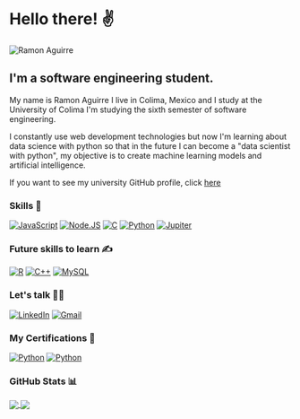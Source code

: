 # Hello there! ✌️

![Ramon Aguirre](https://readme-typing-svg.herokuapp.com/?font=Inter&color=FF3F44&size=30&weight=700&lines=Call+me+Ramon+Aguirre;RayLex)

## I'm a software engineering student.

My name is Ramon Aguirre I live in Colima, Mexico and I study at the University of Colima I'm studying the sixth semester of software engineering.

I constantly use web development technologies but now I'm learning about data science with python so that in the future I can become a "data scientist with python", my objective is to create machine learning models and artificial intelligence.

If you want to see my university GitHub profile, click <a href="https://github.com/RayLexAguirre">here</a>

### Skills 🤔

[![JavaScript](https://img.shields.io/badge/JavaScript-F7DF1E?style=for-the-badge&logo=javascript&logoColor=white&labelColor=101010)]()
[![Node.JS](https://img.shields.io/badge/Node.JS-339933?style=for-the-badge&logo=node.js&logoColor=white&labelColor=101010)]()
[![C](https://img.shields.io/badge/C-00453C?style=for-the-badge&logo=C&logoColor=white&labelColor=101010)]()
[![Python](https://img.shields.io/badge/Python-F7DF1E?style=for-the-badge&logo=python&logoColor=white&labelColor=101010)]()
[![Jupiter](https://img.shields.io/badge/Jupiter-F7DF1E?style=for-the-badge&logo=python&logoColor=white&labelColor=101010)]()

### Future skills to learn ✍️

[![R](https://img.shields.io/badge/R-1D65B9?style=for-the-badge&logo=R&logoColor=white&labelColor=101010)]()
[![C++](https://img.shields.io/badge/C++_for_IoT-00453C?style=for-the-badge&logo=C++&logoColor=white&labelColor=101010)]()
[![MySQL](https://img.shields.io/badge/MySQL-4479A1?style=for-the-badge&logo=mysql&logoColor=white&labelColor=101010)]()

### Let's talk 🤜🤛

[![LinkedIn](https://img.shields.io/badge/LinkedIn-0077B5?style=for-the-badge&logo=linkedin&logoColor=white&labelColor=101010)](https://www.linkedin.com/in/ramón-alejandro-aguirre-romero-26ab26256/)
[![Gmail](https://img.shields.io/badge/ramonlexaguirre@gmail.com-D14836?style=for-the-badge&logo=Gmail&logoColor=white&labelColor=101010)]()

### My Certifications 🏅

[![Python](https://img.shields.io/badge/Fundamentos_de_Datos-F7DF1E?style=for-the-badge&logo=python&logoColor=white&labelColor=101010)](https://platzi.com/p/RayLex_Aguirre/ruta/8263-fundamentos-data/diploma/detalle/)
[![Python](https://img.shields.io/badge/Comprehensions_Funciones_y_Manejo_de_Errores-F7DF1E?style=for-the-badge&logo=python&logoColor=white&labelColor=101010)](https://platzi.com/p/RayLex_Aguirre/curso/4260-python-funciones/diploma/detalle/)

### GitHub Stats 📊

<a href="https://github.com/lexaguirre/github-readme-stats">
  <img align="center" src="https://github-readme-stats.vercel.app/api/top-langs/?username=lexaguirre&langs_count=4)" />
</a>
<a href="https://github.com/lexaguirre/convoychat">
  <img align="center" src="https://github-readme-stats.vercel.app/api/top-langs/?username=lexaguirre&layout=compact" />
</a>
